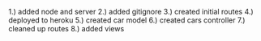 1.) added node and server
2.) added gitignore
3.) created initial routes
4.) deployed to heroku
5.) created car model
6.) created cars controller
7.) cleaned up routes
8.) added views
